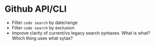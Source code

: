 # Github API/CLI

- Filter `code search` by date/range
- Filter `code search` by exclusion
- Improve clarity of current/vs legacy search syntaxes. What is what? Which thing uses what sytax?
